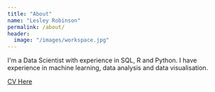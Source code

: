 ```yaml
---
title: "About"
name: "Lesley Robinson"
permalink: /about/
header:
  image: "/images/workspace.jpg"
---
```


I'm a Data Scientist with experience in SQL, R and Python. I have experience in
machine learning, data analysis and data visualisation.

[CV Here](/downloads/Lesley_Robinson_CV.pdf)
